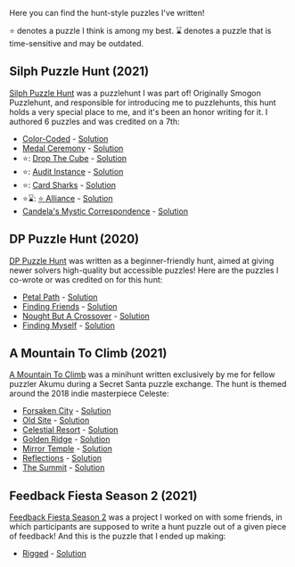 Here you can find the hunt-style puzzles I've written!

⭐ denotes a puzzle I think is among my best.
⌛ denotes a puzzle that is time-sensitive and may be outdated.

## Silph Puzzle Hunt (2021)
[Silph Puzzle Hunt](https://silphpuzzlehunt.com/) was a puzzlehunt I was part of! Originally Smogon Puzzlehunt, and responsible for introducing me to puzzlehunts, this hunt holds a very special place to me, and it's been an honor writing for it. I authored 6 puzzles and was credited on a 7th:
* [Color-Coded](https://silphpuzzlehunt.com/puzzle/color-coded) - [Solution](https://silphpuzzlehunt.com/solution/color-coded)
* [Medal Ceremony](https://silphpuzzlehunt.com/puzzle/medal-ceremony) - [Solution](https://silphpuzzlehunt.com/solution/medal-ceremony)
* ⭐: [Drop The Cube](https://silphpuzzlehunt.com/puzzle/drop-the-cube) - [Solution](https://silphpuzzlehunt.com/solution/drop-the-cube)
* ⭐: [Audit Instance](https://silphpuzzlehunt.com/puzzle/audit-instance) - [Solution](https://silphpuzzlehunt.com/solution/audit-instance)
* ⭐: [Card Sharks](https://silphpuzzlehunt.com/puzzle/card-sharks) - [Solution](https://silphpuzzlehunt.com/solution/card-sharks)
* ⭐⌛: [⭐ Alliance](https://silphpuzzlehunt.com/puzzle/star-alliance) - [Solution](https://silphpuzzlehunt.com/solution/star-alliance)
* [Candela's Mystic Correspondence](https://silphpuzzlehunt.com/puzzle/candelas-mystic-correspondence) - [Solution](https://silphpuzzlehunt.com/solution/candelas-mystic-correspondence)

## DP Puzzle Hunt (2020)
[DP Puzzle Hunt](https://dp.puzzlehunt.net/) was written as a beginner-friendly hunt, aimed at giving newer solvers high-quality but accessible puzzles! Here are the puzzles I co-wrote or was credited on for this hunt:
* [Petal Path](https://dp.puzzlehunt.net/puzzle/petal-path.html) - [Solution](https://dp.puzzlehunt.net/solution/petal-path.html)
* [Finding Friends](https://dp.puzzlehunt.net/puzzle/finding-friends.html) - [Solution](https://dp.puzzlehunt.net/solution/finding-friends.html)
* [Nought But A Crossover](https://dp.puzzlehunt.net/puzzle/nought-but-a-crossover.html)  - [Solution](https://dp.puzzlehunt.net/solution/nought-but-a-crossover.html)
* [Finding Myself](https://dp.puzzlehunt.net/puzzle/finding-myself.html) - [Solution](https://dp.puzzlehunt.net/solution/finding-myself.html)

## A Mountain To Climb (2021)
[A Mountain To Climb](https://docs.google.com/document/d/1EhV9Lm1jdLhnSYE06V9HHk_iuxfZbsa38l9GRy2l_dg/edit?usp=sharing) was a minihunt written exclusively by me for fellow puzzler Akumu during a Secret Santa puzzle exchange. The hunt is themed around the 2018 indie masterpiece Celeste:
* [Forsaken City](https://docs.google.com/spreadsheets/d/1QmWCA-LBNAgDprEhBTQQFePJ1lYzv8Kk4tTiPRY01IA/edit?usp=sharing) - [Solution](https://docs.google.com/spreadsheets/d/1haDfMAj0aT03GZmYuxX4ArCZZyx5N3UCHjhC1F39aw4/edit?usp=sharing)
* [Old Site](https://docs.google.com/spreadsheets/d/13ahTgo7Mgybft0sIJNCGuKnuI23h8c5UAdp1oXj-sxk/edit?usp=sharing) - [Solution](https://docs.google.com/spreadsheets/d/1haDfMAj0aT03GZmYuxX4ArCZZyx5N3UCHjhC1F39aw4/edit?usp=sharing)
* [Celestial Resort](https://docs.google.com/spreadsheets/d/1rFs4KeO3w6zY4jRfJ37EfBJWT9c5eXn11kKXD0Or6co/edit?usp=sharing) - [Solution](https://docs.google.com/spreadsheets/d/1haDfMAj0aT03GZmYuxX4ArCZZyx5N3UCHjhC1F39aw4/edit?usp=sharing)
* [Golden Ridge](https://docs.google.com/spreadsheets/d/13uDxGXvFcfCOhoAHYiHfEk5tdiZAwqXmdYaRH5Ny1ro/edit?usp=sharing) - [Solution](https://docs.google.com/spreadsheets/d/1haDfMAj0aT03GZmYuxX4ArCZZyx5N3UCHjhC1F39aw4/edit?usp=sharing)
* [Mirror Temple](https://docs.google.com/spreadsheets/d/1q7MRSeqGcrCgZ1oC_QvvHxWldg7ZWGs3_WLy4qqxcvc/edit?usp=sharing) - [Solution](https://docs.google.com/spreadsheets/d/1haDfMAj0aT03GZmYuxX4ArCZZyx5N3UCHjhC1F39aw4/edit?usp=sharing)
* [Reflections](https://docs.google.com/spreadsheets/d/1qpWmOmfLABMNMT6IOMUfgaZbCWgIYYN0QMAocTAxO5E/edit?usp=sharing) - [Solution](https://docs.google.com/spreadsheets/d/1haDfMAj0aT03GZmYuxX4ArCZZyx5N3UCHjhC1F39aw4/edit?usp=sharing)
* [The Summit](https://docs.google.com/spreadsheets/d/1E4RIyan9TJ2HhXifnV7kgHqqfYLQ6a3p3xmUI-G1CSc/edit?usp=sharing) - [Solution](https://docs.google.com/spreadsheets/d/1haDfMAj0aT03GZmYuxX4ArCZZyx5N3UCHjhC1F39aw4/edit?usp=sharing)

## Feedback Fiesta Season 2 (2021)
[Feedback Fiesta Season 2](https://sites.google.com/view/feedback-fiesta/puzzles/season-2) was a project I worked on with some friends, in which participants are supposed to write a hunt puzzle out of a given piece of feedback! And this is the puzzle that I ended up making:
* [Rigged](https://docs.google.com/spreadsheets/d/1Smt-tdesyLHSIpQyZFM-L02tucuWNePMpzbQxdS7c0o/edit?usp=sharing) - [Solution](https://docs.google.com/spreadsheets/d/1OndlpOEdWgaOioXlmUp-Hh7_pqRJAaagbq6jwGkZPjY/edit?usp=sharing)
